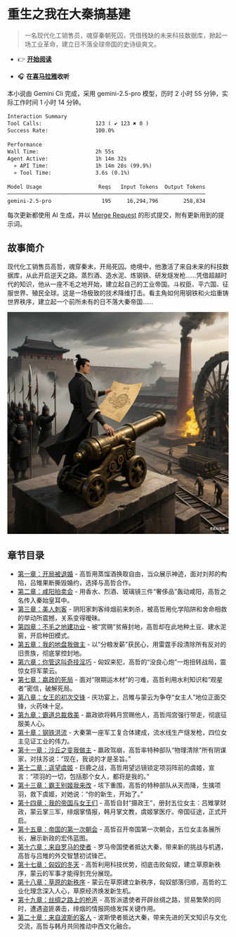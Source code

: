 # 重生之我在大秦搞基建

> 一名现代化工销售员，魂穿秦朝死囚，凭借残缺的未来科技数据库，掀起一场工业革命，建立日不落全球帝国的史诗级爽文。

- 👉 **[开始阅读](./content/01-开局被退婚.md)**

- 🎧 **在[喜马拉雅](https://www.ximalaya.com/album/97928860)收听**

本小说由 Gemini Cli 完成，采用 gemini-2.5-pro 模型，历时 2 小时 55 分钟，实际工作时间 1 小时 14 分钟。

```usage
Interaction Summary
Tool Calls:                 123 ( ✔ 123 ✖ 0 )
Success Rate:               100.0%

Performance
Wall Time:                  2h 55s
Agent Active:               1h 14m 32s
  » API Time:               1h 14m 28s (99.9%)
  » Tool Time:              3.6s (0.1%)

Model Usage                  Reqs   Input Tokens  Output Tokens
───────────────────────────────────────────────────────────────
gemini-2.5-pro                195     16,294,796        258,834
```

每次更新都使用 AI 生成，并以 [Merge Request](https://github.com/justjavac/rebirth-in-the-qin-dynasty/pulls?q=is%3Apr+is%3Aclosed) 的形式提交，附有更新用到的提示词。

## 故事简介

现代化工销售员高哲，魂穿秦末，开局死囚。绝境中，他激活了来自未来的科技数据库，从此开启逆天之路。蒸烈酒、造水泥、炼钢铁、研发燧发枪……凭借超越时代的知识，他从一座不毛之地开始，建立起自己的工业帝国。斗权臣、平六国、征服世界、殖民全球。这是一场极致的技术降维打击。看主角如何用钢铁和火焰重铸世界秩序，建立起一个前所未有的日不落大秦帝国……

![重生之我在大秦搞基建](cover.png)

## 章节目录

*   [第一章：开局被退婚](./content/01-开局被退婚.md) - 高哲用蒸馏酒换取自由，当众展示神迹，面对刘邦的构陷，吕雉果断撕毁婚约，选择与高哲合作。
*   [第二章：咸阳拍卖会](./content/02-咸阳拍卖会.md) - 用香水、烈酒、玻璃镜三件“奢侈品”轰动咸阳，高哲之名传入秦始皇耳中。
*   [第三章：美人刺客](./content/03-美人刺客.md) - 阴阳家刺客绯烟前来刺杀，被高哲用化学陷阱和舍命相救的举动所震撼，关系变得暧昧。
*   [第四章：不毛之地建功业](./content/04-不毛之地建功业.md) - 被“赏赐”贫瘠封地，高哲却在此地种土豆、建水泥窑，开启种田模式。
*   [第五章：我的地盘我做主](./content/05-我的地盘我做主.md) - 以“分粮发薪”获民心，用雷霆手段清除所有反对的旧贵族，彻底掌控封地。
*   [第六章：你管这叫奇技淫巧](./content/06-你管这叫奇技淫巧.md) - 匈奴来犯，高哲的“没良心炮”一炮扭转战局，震惊女将军蒙云。
*   [第七章：嬴政的死局](./content/07-嬴政的死局.md) - 面对“限期运木材”的刁难，高哲利用水利知识和“观星者”密信，破解死局。
*   [第八章：女王的初次交锋](./content/08-女王的初次交锋.md) - 庆功宴上，吕雉与蒙云为争夺“女主人”地位正面交锋，火药味十足。
*   [第九章：霸道总裁救美](./content/09-霸道总裁救美.md) - 嬴政欲将韩月赏赐他人，高哲闯宫强行带走，彻底征服美人心。
*   [第十章：钢铁洪流](./content/10-钢铁洪流.md) - 大秦第一座军工复合体建成，流水线生产燧发枪，四位女主见证工业的伟力。
*   [第十一章：沙丘之变我做主](./content/11-沙丘之变我做主.md) - 嬴政驾崩，高哲率特种部队“物理清除”所有阴谋家，对扶苏说：“现在，我说的才是圣旨。”
*   [第十二章：遥望虞姬](./content/12-遥望虞姬.md) - 巨鹿之战，高哲用望远镜锁定项羽阵前的虞姬，宣言：“项羽的一切，包括那个女人，都将是我的。”
*   [第十三章：霸王别姬我来改](./content/13-霸王别姬我来改.md) - 垓下重围，高哲的特种部队从天而降，生擒项羽，救下虞姬，对她说：“你的新生，开始了。”
*   [第十四章：我的帝国与女王们](./content/14-我的帝国与女王们.md) - 高哲自封“摄政王”，册封五位女主：吕雉掌财政，蒙云掌三军，绯烟掌情报，韩月掌文教，虞姬掌医疗。帝国征途，正式开启。
*   [第十五章：帝国的第一次朝会](./content/15-帝国的第一次朝会.md) - 高哲召开帝国第一次朝会，五位女主各展所长，展示新政的宏伟蓝图。
*   [第十六章：来自罗马的使者](./content/16-来自罗马的使者.md) - 罗马帝国使者抵达大秦，带来新的挑战与机遇，高哲与吕雉的外交智慧初试锋芒。
*   [第十七章：匈奴的冬天](./content/17-匈奴的冬天.md) - 高哲利用科技优势，彻底击败匈奴，建立草原新秩序，蒙云的军事才能得到充分展现。
*   [第十八章：草原的新秩序](./content/18-草原的新秩序.md) - 蒙云在草原建立新秩序，匈奴部落归顺，高哲的工业化理念深入人心，草原经济焕发新生机。
*   [第十九章：丝绸之路上的枪声](./content/19-丝绸之路上的枪声.md) - 高哲派遣使者开辟丝绸之路，贸易繁荣的同时，遭遇盗匪袭击，绯烟的情报网络发挥关键作用。
*   [第二十章：来自波斯的客人](./content/20-来自波斯的客人.md) - 波斯使者抵达大秦，带来先进的天文知识与文化交流，高哲与韩月共同推动中西文化融合。
